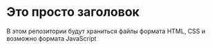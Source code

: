 # Это просто заголовок 
В этом репозитории будут храниться файлы формата HTML, CSS и возможно
формата JavaScript